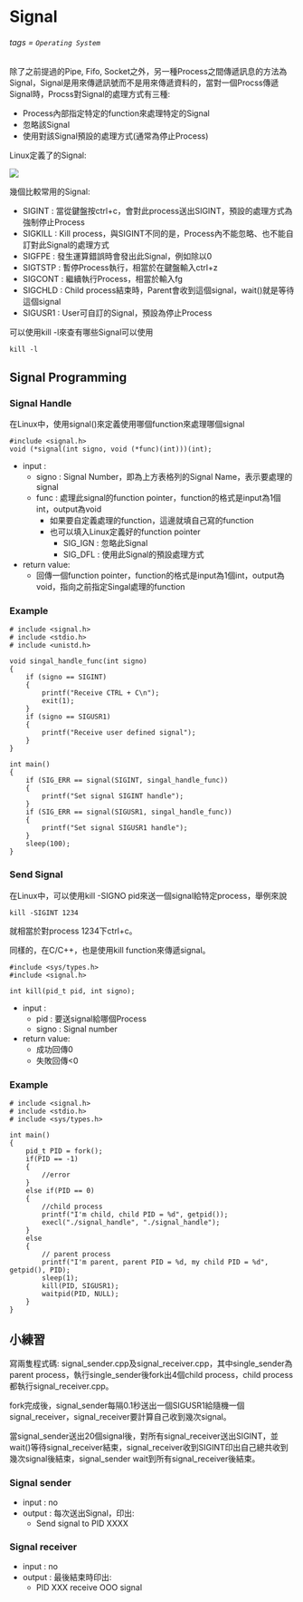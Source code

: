 # Signal
###### tags = `Operating System`

除了之前提過的Pipe, Fifo, Socket之外，另一種Process之間傳遞訊息的方法為Signal，Signal是用來傳遞訊號而不是用來傳遞資料的，當對一個Procss傳遞Signal時，Procss對Signal的處理方式有三種:

* Process內部指定特定的function來處理特定的Signal
* 忽略該Signal
* 使用對該Signal預設的處理方式(通常為停止Process)

Linux定義了的Signal:

![](https://i.imgur.com/iaAt5JL.png)

幾個比較常用的Signal:

* SIGINT : 當從鍵盤按ctrl+c，會對此process送出SIGINT，預設的處理方式為強制停止Process
* SIGKILL : Kill process，與SIGINT不同的是，Process內不能忽略、也不能自訂對此Signal的處理方式
* SIGFPE : 發生運算錯誤時會發出此Signal，例如除以0
* SIGTSTP : 暫停Process執行，相當於在鍵盤輸入ctrl+z
* SIGCONT : 繼續執行Process，相當於輸入fg
* SIGCHLD : Child process結束時，Parent會收到這個signal，wait()就是等待這個signal
* SIGUSR1 : User可自訂的Signal，預設為停止Process

可以使用kill -l來查有哪些Signal可以使用

    kill -l 

## Signal Programming

### Signal Handle

在Linux中，使用signal()來定義使用哪個function來處理哪個signal

```cpp=1
#include <signal.h>
void (*signal(int signo, void (*func)(int)))(int);
```

* input : 
    * signo : Signal Number，即為上方表格列的Signal Name，表示要處理的signal
    * func : 處理此signal的function pointer，function的格式是input為1個int，output為void
        * 如果要自定義處理的function，這邊就填自己寫的function
        * 也可以填入Linux定義好的function pointer
            * SIG_IGN : 忽略此Signal
            * SIG_DFL : 使用此Signal的預設處理方式
* return value:
    * 回傳一個function pointer，function的格式是input為1個int，output為void，指向之前指定Singal處理的function

### Example

```cpp=1
# include <signal.h>
# include <stdio.h>
# include <unistd.h>

void singal_handle_func(int signo)
{
    if (signo == SIGINT)
    {
        printf("Receive CTRL + C\n");
        exit(1);
    }
    if (signo == SIGUSR1)
    {
        printf("Receive user defined signal");
    }
}

int main()
{
    if (SIG_ERR == signal(SIGINT, singal_handle_func))
    {
        printf("Set signal SIGINT handle");
    }
    if (SIG_ERR == signal(SIGUSR1, singal_handle_func))
    {
        printf("Set signal SIGUSR1 handle");
    }
    sleep(100);
}
```

### Send Signal

在Linux中，可以使用kill -SIGNO pid來送一個signal給特定process，舉例來說

    kill -SIGINT 1234
    
就相當於對process 1234下ctrl+c。

同樣的，在C/C++，也是使用kill function來傳遞signal。

```cpp=1
#include <sys/types.h>
#include <signal.h>

int kill(pid_t pid, int signo);
```

* input : 
    * pid : 要送signal給哪個Process
    * signo : Signal number
* return value:
    * 成功回傳0
    * 失敗回傳<0

### Example

```cpp=1
# include <signal.h>
# include <stdio.h>
# include <sys/types.h>

int main()
{
    pid_t PID = fork();
    if(PID == -1)
    {
        //error
    }
    else if(PID == 0)
    {
        //child process
        printf("I'm child, child PID = %d", getpid());
        execl("./signal_handle", "./signal_handle");
    }
    else
    {
        // parent process
        printf("I'm parent, parent PID = %d, my child PID = %d", getpid(), PID);
        sleep(1);
        kill(PID, SIGUSR1);
        waitpid(PID, NULL);
    }
}
```

## 小練習

寫兩隻程式碼: signal_sender.cpp及signal_receiver.cpp，其中single_sender為parent process，執行single_sender後fork出4個child process，child process都執行signal_receiver.cpp。

fork完成後，signal_sender每隔0.1秒送出一個SIGUSR1給隨機一個signal_receiver，signal_receiver要計算自己收到幾次signal。

當signal_sender送出20個signal後，對所有signal_receiver送出SIGINT，並wait()等待signal_receiver結束，signal_receiver收到SIGINT印出自己總共收到幾次signal後結束，signal_sender wait到所有signal_receiver後結束。

### Signal sender

* input : no
* output : 每次送出Signal，印出:
    * Send signal to PID XXXX

### Signal receiver

* input : no
* output : 最後結束時印出:
    * PID XXX receive OOO signal
